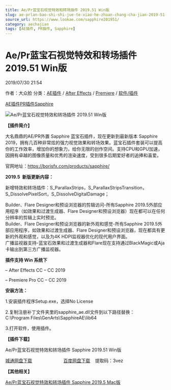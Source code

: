 ```yaml
---
title: Ae/Pr蓝宝石视觉特效和转场插件 2019.51 Win版
slug: ae-prlan-bao-shi-shi-jue-te-xiao-he-zhuan-chang-cha-jian-2019-51-winban
source_url: https://www.lookae.com/sapphire201951/
category: aechajian
tags: [AE插件, PR插件, Sapphire]
---
```

# Ae/Pr蓝宝石视觉特效和转场插件 2019.51 Win版

2019/07/30 21:54

作者：大众脸
分类：[AE插件](https://www.lookae.com/after-effects/aechajian/) / [After Effects](https://www.lookae.com/after-effects/) / [Premiere](https://www.lookae.com/qitarjcj/premierezy/) / [软件/插件](https://www.lookae.com/qitarjcj/)

[AE插件](https://www.lookae.com/tag/ae%e6%8f%92%e4%bb%b6/)[PR插件](https://www.lookae.com/tag/pr%e6%8f%92%e4%bb%b6/)[Sapphire](https://www.lookae.com/tag/sapphire/)

![Ae/Pr蓝宝石视觉特效和转场插件 2019.51 Win版](https://www.lookae.com/wp-content/uploads/2018/11/Sapphire-2019.jpg "Ae/Pr蓝宝石视觉特效和转场插件 2019.51 Win版-LookAE.com")

**【插件简介】**

大名鼎鼎的AE/PR外置 Sapphire 蓝宝石插件，现在更新到最新版本 Sapphire 2019，拥有几百种非常炫的强力视觉效果和转场效果。蓝宝石插件套装可以提高你的工作效率，增加你的想象力，给你无限的创作空间。支持CPU和GPU加速，因拥有卓越的图像质量和优秀的渲染速度，受到很多后期爱好者的追捧和喜爱。

官网地址：https://borisfx.com/products/sapphire/

**2019.5  新版更新内容：**

新增特效和转场插件：S\_ParallaxStrips，S\_ParallaxStripsTransition，S\_DissolvePixelSort，S\_DissolveDigitalDamage；

Builder、Flare Designer和预设浏览器的剪辑访问-所有Sapphire 2019.5外部应用程序（如效果和过渡生成器、Flare Designer和预设浏览器）现在都可以在任何分辨率的剪辑上实时预览。  
Builder、Flare Designer和预设浏览器的新外观和感觉-所有Sapphire 2019.5外部应用程序，如效果和过渡生成器、Flare Designer和预设浏览器，现在都具有更新的外观和感觉，以及为4K HDPI监视器优化的现代用户界面。  
广播监视器支持-蓝宝石效果和过渡生成器和Flare现在支持通过BlackMagic或Aja卡输出到第三方广播监视器。

**插件支持 Win 系统下**

– After Effects CC – CC 2019

– Premiere Pro CC – CC 2019

**安装方法：**

1.安装插件程序Setup.exe，选择No License

2.复制注册补丁文件夹里的sapphire\_ae.dll文件到以下路径替换：  
C:\Program Files\GenArts\SapphireAE\lib64

3.打开软件，使用插件。

**【插件下载】**

Ae/Pr蓝宝石视觉特效和转场插件 Sapphire 2019.51 Win版

[城通网盘下载](https://lookae.ctfile.com/fs/680462-390452802)                         [百度网盘下载](https://pan.baidu.com/s/1E3LXm6Hl_11WjoEBjaAPnA)    提取码：3vez

**【其他相关】**

[Ae/Pr蓝宝石视觉特效和转场插件 Sapphire 2019.5 Mac版](https://www.lookae.com/sapphire-20195/)

